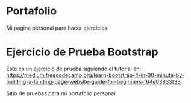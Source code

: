 
# Portafolio
Mi pagina personal para hacer ejercicios


# Ejercicio de Prueba Bootstrap

Este es un ejercicio de prueba siguiendo el tutorial en: https://medium.freecodecamp.org/learn-bootstrap-4-in-30-minute-by-building-a-landing-page-website-guide-for-beginners-f64e03833f33

Sitio de pruebas para mi portafolio personal
